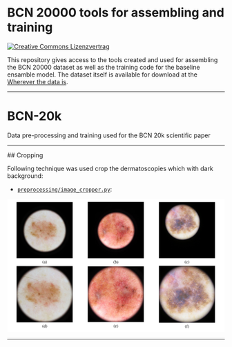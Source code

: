 # BCN 20000 tools for assembling and training

<a rel="license" href="http://creativecommons.org/licenses/by-nc/4.0/"><img alt="Creative Commons Lizenzvertrag" style="border-width:0" src="https://i.creativecommons.org/l/by-nc/4.0/80x15.png" /></a>

This repository gives access to the tools created and used
for assembling the BCN 20000 dataset as well as the training code for the baseline ensamble model. The dataset itself is available for download at the [Wherever the data is](https://google.com).

<hr>


# BCN-20k
Data pre-processing and training used for the BCN 20k scientific paper



<hr>
## Cropping

Following technique was used crop the dermatoscopies which with dark background:
- [`preprocessing/image_cropper.py`](preprocessing/image_cropper.py):


![Original (a), (b) and (c) and cropped images (d), (e) and (f)](https://github.com/CarlosHernandezP/BCN-20k/blob/main/Cropped_uncropped_figure.png)

<hr>
